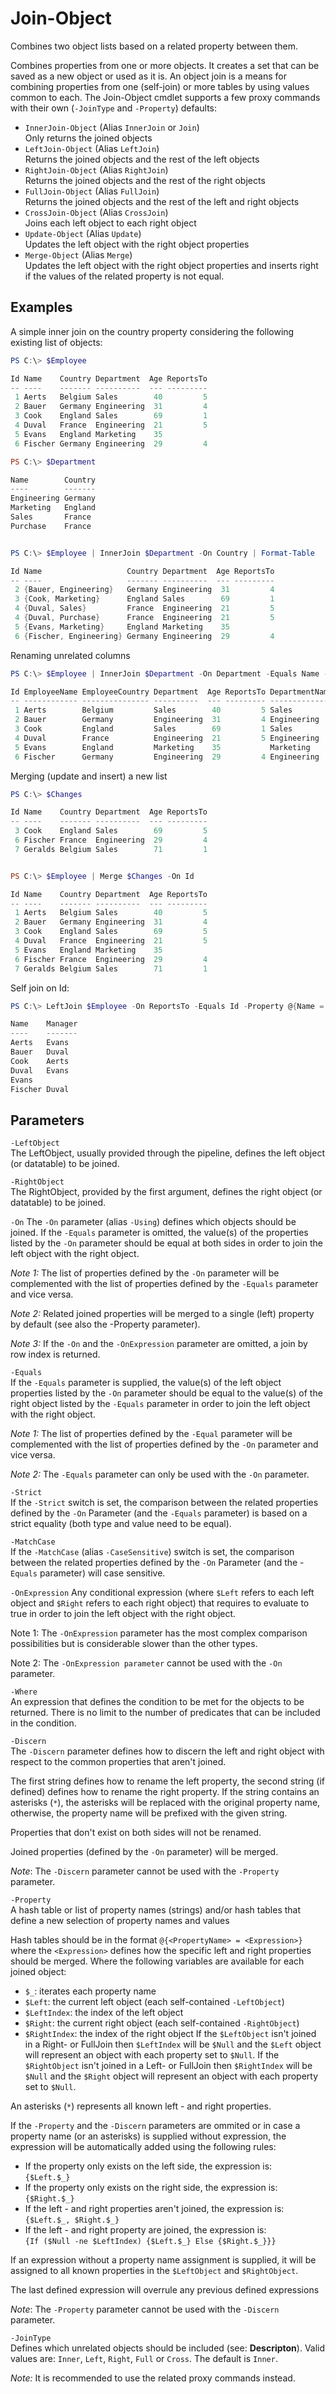 # Join-Object
Combines two object lists based on a related property between them.

Combines properties from one or more objects. It creates a set that can
be saved as a new object or used as it is. An object join is a means for
combining properties from one (self-join) or more tables by using values
common to each. The Join-Object cmdlet supports a few proxy commands with
their own  (`-JoinType` and `-Property`) defaults:
- `InnerJoin-Object` (Alias `InnerJoin` or `Join`)  
Only returns the joined objects
- `LeftJoin-Object` (Alias `LeftJoin`)  
Returns the joined objects and the rest of the left objects
- `RightJoin-Object` (Alias `RightJoin`)  
Returns the joined objects and the rest of the right objects
- `FullJoin-Object` (Alias `FullJoin`)  
Returns the joined objects and the rest of the left and right objects
- `CrossJoin-Object` (Alias `CrossJoin`)  
Joins each left object to each right object
- `Update-Object` (Alias `Update`)  
Updates the left object with the right object properties
- `Merge-Object` (Alias `Merge`)  
Updates the left object with the right object properties and inserts
right if the values of the related property is not equal.

 ## Examples 
A simple inner join on the country property considering the following
existing list of objects:

```powershell
PS C:\> $Employee

Id Name    Country Department  Age ReportsTo
-- ----    ------- ----------  --- ---------
 1 Aerts   Belgium Sales        40         5
 2 Bauer   Germany Engineering  31         4
 3 Cook    England Sales        69         1
 4 Duval   France  Engineering  21         5
 5 Evans   England Marketing    35
 6 Fischer Germany Engineering  29         4

PS C:\> $Department

Name        Country
----        -------
Engineering Germany
Marketing   England
Sales       France
Purchase    France


PS C:\> $Employee | InnerJoin $Department -On Country | Format-Table

Id Name                   Country Department  Age ReportsTo
-- ----                   ------- ----------  --- ---------
 2 {Bauer, Engineering}   Germany Engineering  31         4
 3 {Cook, Marketing}      England Sales        69         1
 4 {Duval, Sales}         France  Engineering  21         5
 4 {Duval, Purchase}      France  Engineering  21         5
 5 {Evans, Marketing}     England Marketing    35
 6 {Fischer, Engineering} Germany Engineering  29         4
```

Renaming unrelated columns
```powershell
PS C:\> $Employee | InnerJoin $Department -On Department -Equals Name -Discern Employee, Department | Format-Table

Id EmployeeName EmployeeCountry Department  Age ReportsTo DepartmentName DepartmentCountry
-- ------------ --------------- ----------  --- --------- -------------- -----------------
 1 Aerts        Belgium         Sales        40         5 Sales          France
 2 Bauer        Germany         Engineering  31         4 Engineering    Germany
 3 Cook         England         Sales        69         1 Sales          France
 4 Duval        France          Engineering  21         5 Engineering    Germany
 5 Evans        England         Marketing    35           Marketing      England
 6 Fischer      Germany         Engineering  29         4 Engineering    Germany
```

Merging (update and insert) a new list
```powershell
PS C:\> $Changes

Id Name    Country Department  Age ReportsTo
-- ----    ------- ----------  --- ---------
 3 Cook    England Sales        69         5
 6 Fischer France  Engineering  29         4
 7 Geralds Belgium Sales        71         1


PS C:\> $Employee | Merge $Changes -On Id

Id Name    Country Department  Age ReportsTo
-- ----    ------- ----------  --- ---------
 1 Aerts   Belgium Sales        40         5
 2 Bauer   Germany Engineering  31         4
 3 Cook    England Sales        69         5
 4 Duval   France  Engineering  21         5
 5 Evans   England Marketing    35
 6 Fischer France  Engineering  29         4
 7 Geralds Belgium Sales        71         1
```

Self join on Id:
```powershell
PS C:\> LeftJoin $Employee -On ReportsTo -Equals Id -Property @{Name = {$Left.Name}; Manager = {$Right.Name}}

Name    Manager
----    -------
Aerts   Evans
Bauer   Duval
Cook    Aerts
Duval   Evans
Evans
Fischer Duval
```

## Parameters

`-LeftObject`  
The LeftObject, usually provided through the pipeline, defines the
left object (or datatable) to be joined.

`-RightObject`  
The RightObject, provided by the first argument, defines the right
object (or datatable) to be joined.

`-On`
The `-On` parameter (alias `-Using`) defines which objects should be joined.
If the `-Equals` parameter is omitted, the value(s) of the properties
listed by the `-On` parameter should be equal at both sides in order to
join the left object with the right object.

_Note 1:_ The list of properties defined by the `-On` parameter will be
complemented with the list of properties defined by the `-Equals`
parameter and vice versa.

_Note 2:_ Related joined properties will be merged to a single (left)
property by default (see also the -Property parameter).

_Note 3:_ If the `-On` and the `-OnExpression` parameter are omitted, a
join by row index is returned.

`-Equals`  
If the `-Equals` parameter is supplied, the value(s) of the left object
properties listed by the `-On` parameter should be equal to the value(s)
of the right object listed by the `-Equals` parameter in order to join
the left object with the right object.

_Note 1:_ The list of properties defined by the `-Equal` parameter will be
complemented with the list of properties defined by the `-On` parameter
and vice versa.

_Note 2:_ The `-Equals` parameter can only be used with the `-On` parameter.

`-Strict`  
If the `-Strict` switch is set, the comparison between the related
properties defined by the `-On` Parameter (and the `-Equals` parameter) is
based on a strict equality (both type and value need to be equal).

`-MatchCase`  
If the `-MatchCase` (alias `-CaseSensitive`) switch is set, the comparison
between the related properties defined by the `-On` Parameter (and the
-`Equals` parameter) will case sensitive.

`-OnExpression`
Any conditional expression (where `$Left` refers to each left object and
`$Right` refers to each right object) that requires to evaluate to true
in order to join the left object with the right object.

Note 1: The `-OnExpression` parameter has the most complex comparison
possibilities but is considerable slower than the other types.

Note 2: The `-OnExpression parameter` cannot be used with the `-On`
parameter.

`-Where`  
An expression that defines the condition to be met for the objects to
be returned. There is no limit to the number of predicates that can be
included in the condition.

`-Discern`  
The `-Discern` parameter defines how to discern the left and right object
with respect to the common properties that aren't joined.

The first string defines how to rename the left property, the second
string (if defined) defines how to rename the right property.
If the string contains an asterisks (`*`), the asterisks will be replaced
with the original property name, otherwise, the property name will be
prefixed with the given string.

Properties that don't exist on both sides will not be renamed.

Joined properties (defined by the `-On` parameter) will be merged.

_Note_: The `-Discern` parameter cannot be used with the `-Property` parameter.

`-Property`  
A hash table or list of property names (strings) and/or hash tables that
define a new selection of property names and values

Hash tables should be in the format `@{<PropertyName> = <Expression>}`
where the `<Expression>` defines how the specific left and right
properties should be merged. Where the following variables are
available for each joined object:
- `$_`: iterates each property name
- `$Left`: the current left object (each self-contained `-LeftObject`)
- `$LeftIndex`: the index of the left object
- `$Right`: the current right object (each self-contained `-RightObject`)
- `$RightIndex`: the index of the right object
If the `$LeftObject` isn't joined in a Right- or FullJoin then `$LeftIndex`
will be `$Null` and the `$Left` object will represent an object with each
property set to `$Null`.
If the `$RightObject` isn't joined in a Left- or FullJoin then `$RightIndex`
will be `$Null` and the `$Right` object will represent an object with each
property set to `$Null`.

An asterisks (`*`) represents all known left - and right properties.

If the `-Property` and the `-Discern` parameters are ommited or in case a
property name (or an asterisks) is supplied without expression, the
expression will be automatically added using the following rules:
- If the property only exists on the left side, the expression is:  
  `{$Left.$_}`
- If the property only exists on the right side, the expression is:  
  `{$Right.$_}`
- If the left - and right properties aren't joined, the expression is:  
  `{$Left.$_, $Right.$_}`
- If the left - and right property are joined, the expression is:  
  `{If ($Null -ne $LeftIndex) {$Left.$_} Else {$Right.$_}}}`

If an expression without a property name assignment is supplied, it will
be assigned to all known properties in the `$LeftObject` and `$RightObject`.

The last defined expression will overrule any previous defined expressions

_Note_: The `-Property` parameter cannot be used with the `-Discern` parameter.

`-JoinType`  
Defines which unrelated objects should be included (see: **Descripton**).
Valid values are: `Inner`, `Left`, `Right`, `Full` or `Cross`.
The default is `Inner`.

_Note:_ It is recommended to use the related proxy commands instead.
